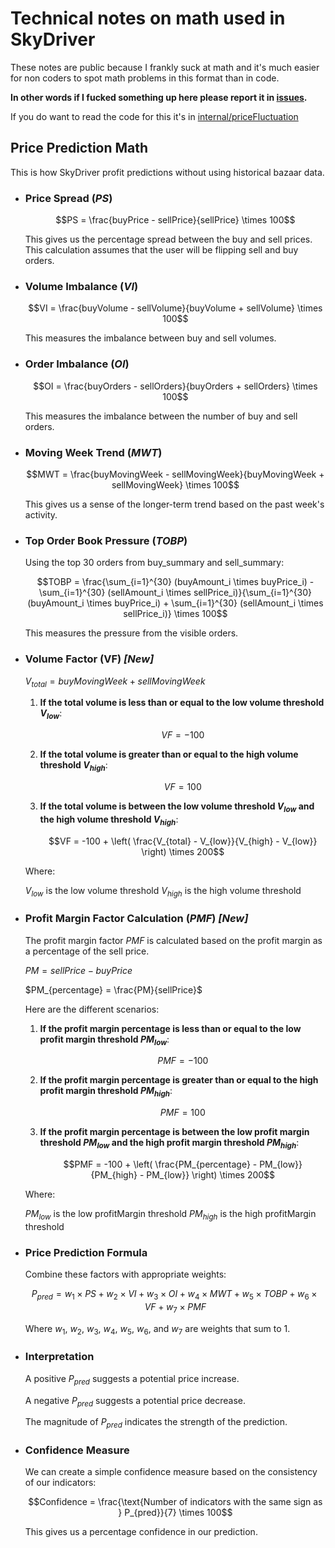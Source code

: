 # Technical notes on math used in SkyDriver

These notes are public because I frankly suck at math and it's much easier for non coders to spot math problems
in this format than in code.

**In other words if I fucked something up here please report it in [issues](https://github.com/kociumba/SkyDriver/issues/new/choose).**

If you do want to read the code for this it's in [internal/priceFluctuation](internal/priceFluctuation.go)

## Price Prediction Math

This is how SkyDriver profit predictions without using historical bazaar data.

- ### Price Spread $(PS)$
    $$PS = \frac{buyPrice - sellPrice}{sellPrice} \times 100$$

    This gives us the percentage spread between the buy and sell prices.
    This calculation assumes that the user will be flipping sell and buy orders.

- ### Volume Imbalance $(VI)$
    $$VI = \frac{buyVolume - sellVolume}{buyVolume + sellVolume} \times 100$$

    This measures the imbalance between buy and sell volumes.

- ### Order Imbalance $(OI)$
    $$OI = \frac{buyOrders - sellOrders}{buyOrders + sellOrders} \times 100$$

    This measures the imbalance between the number of buy and sell orders.

- ### Moving Week Trend $(MWT)$
    $$MWT = \frac{buyMovingWeek - sellMovingWeek}{buyMovingWeek + sellMovingWeek} \times 100$$

    This gives us a sense of the longer-term trend based on the past week's activity.

- ### Top Order Book Pressure $(TOBP)$
    Using the top 30 orders from buy_summary and sell_summary:

    $$TOBP = \frac{\sum_{i=1}^{30} (buyAmount_i \times buyPrice_i) - \sum_{i=1}^{30} (sellAmount_i \times sellPrice_i)}{\sum_{i=1}^{30} (buyAmount_i \times buyPrice_i) + \sum_{i=1}^{30} (sellAmount_i \times sellPrice_i)} \times 100$$

    This measures the pressure from the visible orders.

- ### Volume Factor (VF) *[New]*
  
    $V_{total} = buyMovingWeek + sellMovingWeek$

    
    1. **If the total volume is less than or equal to the low volume threshold  $V_{low}$**:

        $$VF = -100$$

    2. **If the total volume is greater than or equal to the high volume threshold $V_{high}$**:

        $$VF = 100$$

    3. **If the total volume is between the low volume threshold $V_{low}$ and the high volume threshold $V_{high}$**:
    
        $$VF = -100 + \left( \frac{V_{total} - V_{low}}{V_{high} - V_{low}} \right) \times 200$$
  
    Where:

    $V_{low}$ is the low volume threshold
    $V_{high}$ is the high volume threshold

- ### Profit Margin Factor Calculation $(PMF)$ *[New]*

    The profit margin factor $PMF$ is calculated based on the profit margin as a percentage of the sell price.

    $PM = sellPrice - buyPrice$

    $PM_{percentage} = \frac{PM}{sellPrice}$

    Here are the different scenarios:

    1. **If the profit margin percentage is less than or equal to the low profit margin threshold $PM_{low}$**:
   
        $$PMF = -100$$

    2. **If the profit margin percentage is greater than or equal to the high profit margin threshold $PM_{high}$**:
   
        $$PMF = 100$$

    3. **If the profit margin percentage is between the low profit margin threshold $PM_{low}$ and the high profit margin threshold $PM_{high}$**:
   
        $$PMF = -100 + \left( \frac{PM_{percentage} - PM_{low}}{PM_{high} - PM_{low}} \right) \times 200$$

    Where:

    $PM_{low}$ is the low profitMargin threshold
    $PM_{high}$ is the high profitMargin threshold

- ### Price Prediction Formula
    Combine these factors with appropriate weights:

    $$P_{pred} = w_1 \times PS + w_2 \times VI + w_3 \times OI + w_4 \times MWT + w_5 \times TOBP + w_6 \times VF + w_7 \times PMF$$

    Where $w_1$, $w_2$, $w_3$, $w_4$, $w_5$, $w_6$, and $w_7$ are weights that sum to 1.

- ### Interpretation

    A positive $P_{pred}$ suggests a potential price increase.

    A negative $P_{pred}$ suggests a potential price decrease.

    The magnitude of $P_{pred}$ indicates the strength of the prediction.

- ### Confidence Measure
    We can create a simple confidence measure based on the consistency of our indicators:

    $$Confidence = \frac{\text{Number of indicators with the same sign as } P_{pred}}{7} \times 100$$

    This gives us a percentage confidence in our prediction.
